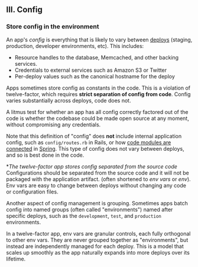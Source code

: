 ## III. Config
### Store config in the environment

An app's *config* is everything that is likely to vary between [deploys](./codebase) (staging, production, developer environments, etc).  This includes:

* Resource handles to the database, Memcached, and other backing services.
* Credentials to external services such as Amazon S3 or Twitter
* Per-deploy values such as the canonical hostname for the deploy

Apps sometimes store config as constants in the code.  This is a violation of twelve-factor, which requires **strict separation of config from code**.  Config varies substantially across deploys, code does not.

A litmus test for whether an app has all config correctly factored out of the code is whether the codebase could be made open source at any moment, without compromising any credentials.

Note that this definition of "config" does **not** include internal application config, such as `config/routes.rb` in Rails, or how [code modules are connected](http://docs.spring.io/spring/docs/current/spring-framework-reference/html/beans.html) in [Spring](http://spring.io/). This type of config does not vary between deploys, and so is best done in the code.

**The twelve-factor app stores config separated from the source code* 
Configurations should be separated from the source code and it will not be packaged with the application artifact. 
(often shortened to *env vars* or *env*). Env vars are easy to change between deploys without changing any code or configuration files.

Another aspect of config management is grouping. Sometimes apps batch config into named groups (often called "environments") named after specific deploys, such as the `development`, `test`, and `production` environments.

In a twelve-factor app, env vars are granular controls, each fully orthogonal to other env vars.  They are never grouped together as "environments", but instead are independently managed for each deploy.  This is a model that scales up smoothly as the app naturally expands into more deploys over its lifetime.
